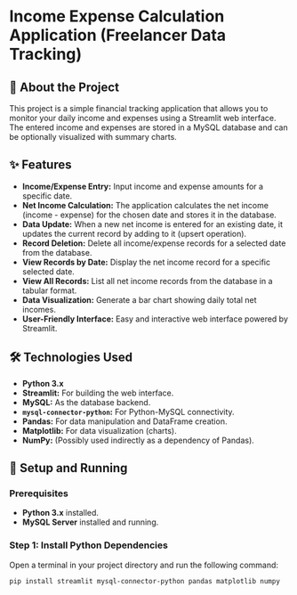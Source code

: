 # Income Expense Calculation Application (Freelancer Data Tracking)

## 🚀 About the Project

This project is a simple financial tracking application that allows you to monitor your daily income and expenses using a Streamlit web interface. The entered income and expenses are stored in a MySQL database and can be optionally visualized with summary charts.

## ✨ Features

* **Income/Expense Entry:** Input income and expense amounts for a specific date.
* **Net Income Calculation:** The application calculates the net income (income - expense) for the chosen date and stores it in the database.
* **Data Update:** When a new net income is entered for an existing date, it updates the current record by adding to it (upsert operation).
* **Record Deletion:** Delete all income/expense records for a selected date from the database.
* **View Records by Date:** Display the net income record for a specific selected date.
* **View All Records:** List all net income records from the database in a tabular format.
* **Data Visualization:** Generate a bar chart showing daily total net incomes.
* **User-Friendly Interface:** Easy and interactive web interface powered by Streamlit.

## 🛠️ Technologies Used

* **Python 3.x**
* **Streamlit:** For building the web interface.
* **MySQL:** As the database backend.
* **`mysql-connector-python`:** For Python-MySQL connectivity.
* **Pandas:** For data manipulation and DataFrame creation.
* **Matplotlib:** For data visualization (charts).
* **NumPy:** (Possibly used indirectly as a dependency of Pandas).

## 🚀 Setup and Running

### Prerequisites

* **Python 3.x** installed.
* **MySQL Server** installed and running.

### Step 1: Install Python Dependencies

Open a terminal in your project directory and run the following command:

```bash
pip install streamlit mysql-connector-python pandas matplotlib numpy
